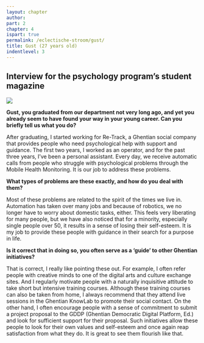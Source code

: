 ```yaml
---
layout: chapter
author: 
part: 2
chapter: 4
ispart: true
permalink: /eclectische-stroom/gust/
title: Gust (27 years old)
indentlevel: 3
---
```


## Interview for the psychology program’s student magazine

<a href="{{ site.baseurl }}/images/Gust.jpg" data-lightbox="Gust"><img src="{{ site.baseurl }}/images/Gust.jpg"></a>

**Gust, you graduated from our department not very long ago, and yet you already seem to have found your way in your young career. Can you briefly tell us what you do?**

After graduating, I started working for Re-Track, a Ghentian social company that provides people who need psychological help with support and guidance. The first two years, I worked as an operator, and for the past three years, I’ve been a personal assistant. Every day, we receive automatic calls from people who struggle with psychological problems through the Mobile Health Monitoring. It is our job to address these problems.

**What types of problems are these exactly, and how do you deal with them?**

Most of these problems are related to the spirit of the times we live in. Automation has taken over many jobs and because of robotics, we no longer have to worry about domestic tasks, either. This feels very liberating for many people, but we have also noticed that for a minority, especially single people over 50, it results in a sense of losing their self-esteem. It is my job to provide these people with guidance in their search for a purpose in life.

**Is it correct that in doing so, you often serve as a ‘guide’ to other Ghentian initiatives?**

That is correct, I really like pointing these out. For example, I often refer people with creative minds to one of the digital arts and culture exchange sites. And I regularly motivate people with a naturally inquisitive attitude to take short but intensive training courses. Although these training courses can also be taken from home, I always recommend that they attend live sessions in the Ghentian KnowLab to promote their social contact. On the other hand, I often encourage people with a sense of commitment to submit a project proposal to the GDDP (Ghentian Democratic Digital Platform, Ed.) and look for sufficient support for their proposal. Such initiatives allow these people to look for their own values and self-esteem and once again reap satisfaction from what they do. It is great to see them flourish like that.
